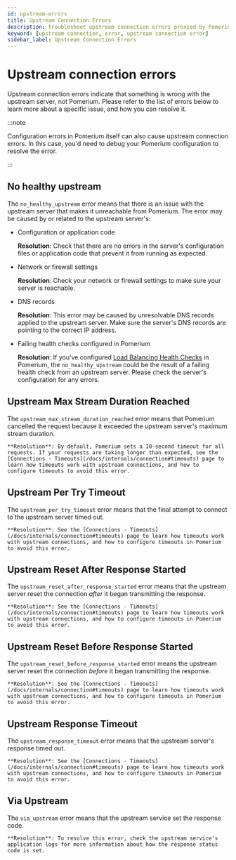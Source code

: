 ```yaml
---
id: upstream-errors
title: Upstream Connection Errors
description: Troubleshoot upstream connection errors proxied by Pomerium.
keyword: [upstream connection, error, upstream connection error]
sidebar_label: Upstream Connection Errors
---
```


# Upstream connection errors

Upstream connection errors indicate that something is wrong with the upstream server, not Pomerium. Please refer to the list of errors below to learn more about a specific issue, and how you can resolve it.

:::note

Configuration errors in Pomerium itself can also cause upstream connection errors. In this case, you'd need to debug your Pomerium configuration to resolve the error.

:::

## No healthy upstream

The `no_healthy_upstream` error means that there is an issue with the upstream server that makes it unreachable from Pomerium. The error may be caused by or related to the upstream server's:

- Configuration or application code

  **Resolution**: Check that there are no errors in the server's configuration files or application code that prevent it from running as expected.

- Network or firewall settings

  **Resolution**: Check your network or firewall settings to make sure your server is reachable.

- DNS records

  **Resolution**: This error may be caused by unresolvable DNS records applied to the upstream server. Make sure the server's DNS records are pointing to the correct IP address.

- Failing health checks configured in Pomerium

  **Resolution**: If you've configured [Load Balancing Health Checks](/docs/reference/routes/load-balancing#health-checks) in Pomerium, the `no_healthy_upstream` could be the result of a failing health check from an upstream server. Please check the server's configuration for any errors.

## Upstream Max Stream Duration Reached

The `upstream_max_stream_duration_reached` error means that Pomerium cancelled the request because it exceeded the upstream server's maximum stream duration.

    **Resolution**: By default, Pomerium sets a 10-second timeout for all requests. If your requests are taking longer than expected, see the [Connections - Timeouts](/docs/internals/connection#timeouts) page to learn how timeouts work with upstream connections, and how to configure timeouts to avoid this error.

## Upstream Per Try Timeout

The `upstream_per_try_timeout` error means that the final attempt to connect to the upstream server timed out.

    **Resolution**: See the [Connections - Timeouts](/docs/internals/connection#timeouts) page to learn how timeouts work with upstream connections, and how to configure timeouts in Pomerium to avoid this error.

## Upstream Reset After Response Started

The `upstream_reset_after_response_started` error means that the upstream server reset the connection _after_ it began transmitting the response.

    **Resolution**: See the [Connections - Timeouts](/docs/internals/connection#timeouts) page to learn how timeouts work with upstream connections, and how to configure timeouts in Pomerium to avoid this error.

## Upstream Reset Before Response Started

The `upstream_reset_before_response_started` error means the upstream server reset the connection _before_ it began transmitting the response.

    **Resolution**: See the [Connections - Timeouts](/docs/internals/connection#timeouts) page to learn how timeouts work with upstream connections, and how to configure timeouts in Pomerium to avoid this error.

## Upstream Response Timeout

The `upstream_response_timeout` error means that the upstream server's response timed out.

    **Resolution**: See the [Connections - Timeouts](/docs/internals/connection#timeouts) page to learn how timeouts work with upstream connections, and how to configure timeouts in Pomerium to avoid this error.

## Via Upstream

The `via_upstream` error means that the upstream service set the response code.

    **Resolution**: To resolve this error, check the upstream service's application logs for more information about how the response status code is set.
